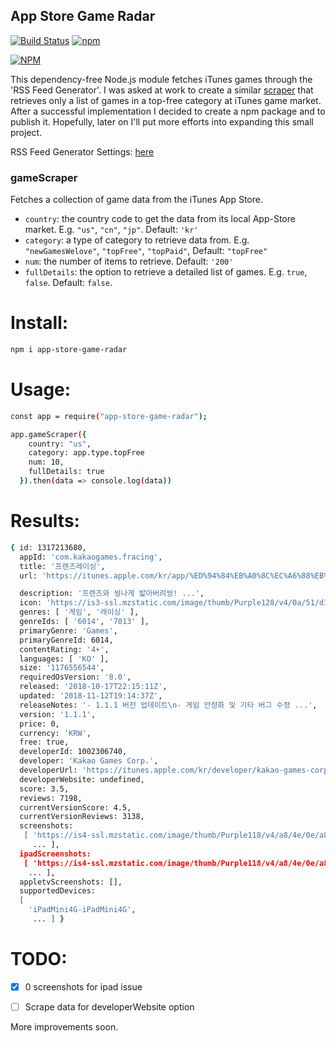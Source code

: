 ## App Store Game Radar


[![Build Status](https://travis-ci.org/grashupfer99/app-store-game-radar.svg?branch=master)](https://travis-ci.org/grashupfer99/app-store-game-radar) [![npm](https://img.shields.io/npm/v/app-store-game-radar.svg)](https://www.npmjs.com/package/app-store-game-radar)

[![NPM](https://nodei.co/npm/app-store-game-radar.png?downloads=true)](https://nodei.co/npm/app-store-game-radar/)


This dependency-free Node.js module fetches iTunes games through the 'RSS Feed Generator'. I was asked at work to create a similar [scraper][scraper_inspiration] that retrieves only a list of games in a top-free category at iTunes game market. After a successful implementation I decided to create a npm package and to publish it. Hopefully, later on I'll put more efforts into expanding this small project.  


RSS Feed Generator Settings: [here][feedsettings]


### gameScraper

Fetches a collection of game data from the iTunes App Store.

* `country`: the country code to get the data from its local App-Store market. E.g. `"us"`, `"cn"`, `"jp"`. Default: `'kr'`
* `category`: a type of category to retrieve data from. E.g. `"newGamesWelove"`, `"topFree"`, `"topPaid"`, Default: `"topFree"`
* `num`: the number of items to retrieve. Default: `'200'`
* `fullDetails`: the option to retrieve a detailed list of games. E.g. `true`, `false`. Default: `false`.


# Install:

```sh
npm i app-store-game-radar
```

# Usage:

```sh
const app = require("app-store-game-radar");

app.gameScraper({
    country: "us",
    category: app.type.topFree
    num: 10,
    fullDetails: true
  }).then(data => console.log(data))
```


# Results:

```sh
{ id: 1317213680,
  appId: 'com.kakaogames.fracing',
  title: '프렌즈레이싱',
  url: 'https://itunes.apple.com/kr/app/%ED%94%84%EB%A0%8C%EC%A6%88%EB%A0%88%EC%9D%B4%EC%8B%B1/id1317213680?mt=8&uo=4',

  description: '프렌즈와 씽나게 밟아버려씽! ...',
  icon: 'https://is3-ssl.mzstatic.com/image/thumb/Purple128/v4/0a/51/d1/0a51d112-b906-ec8f-41bf-c6e13c9304ea/source/512x512bb.jpg',
  genres: [ '게임', '레이싱' ],
  genreIds: [ '6014', '7013' ],
  primaryGenre: 'Games',
  primaryGenreId: 6014,
  contentRating: '4+',
  languages: [ 'KO' ],
  size: '1176556544',
  requiredOsVersion: '8.0',
  released: '2018-10-17T22:15:11Z',
  updated: '2018-11-12T19:14:37Z',
  releaseNotes: '- 1.1.1 버전 업데이트\n- 게임 안정화 및 기타 버그 수정 ...',
  version: '1.1.1',
  price: 0,
  currency: 'KRW',
  free: true,
  developerId: 1002306740,
  developer: 'Kakao Games Corp.',
  developerUrl: 'https://itunes.apple.com/kr/developer/kakao-games-corp/id1002306740?uo=4',
  developerWebsite: undefined,
  score: 3.5,
  reviews: 7198,
  currentVersionScore: 4.5,
  currentVersionReviews: 3138,
  screenshots:
   [ 'https://is4-ssl.mzstatic.com/image/thumb/Purple118/v4/a8/4e/0e/a84e0e30-e2e7-ad34-2135-23bdbc9550b7/source/552x414bb.jpg',
     ... ],
  ipadScreenshots:
   [ 'https://is4-ssl.mzstatic.com/image/thumb/Purple118/v4/a8/4e/0e/a84e0e30-e2e7-ad34-2135-23bdbc9550b7/source/552x414bb.jpg',
    ... ],
  appletvScreenshots: [],
  supportedDevices:
  [
    'iPadMini4G-iPadMini4G',
     ... ] }
```


# TODO:

- [x] 0 screenshots for ipad issue 
- [ ] Scrape data for developerWebsite option


More improvements soon.

[feedsettings]: http://rss.itunes.apple.com/en-us
[scraper_inspiration]: http://www.npmjs.com/package/app-store-scraper
